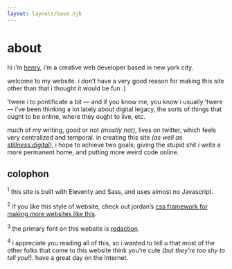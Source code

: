 ```yaml
---
layout: layouts/base.njk
---
```


<div class="about">

# about

hi i’m [henry](https://henry.codes), i’m a creative web developer based in new york city.

welcome to my website. i don’t have a very good reason for making this site other than that i thought it would be fun :)

’twere i to pontificate a bit — and if you know me, you know i usually ’twere — i’ve been thinking a lot lately about digital legacy, the sorts of things that ought to be online, where they ought to live, etc.

much of my writing, good or not _(mostly not)_, lives on twitter, which feels very centralized and temporal. in creating this site _(as well as [stillness.digital](https://stillness.digital))_, i hope to achieve two goals; giving the stupid shit i write a more permanent home, and putting more weird code online.

## colophon

<sup>1</sup> this site is built with Eleventy and Sass, and uses almost no Javascript.

<sup>2</sup> if you like this style of website, check out jordan’s [css framework for making more websites like this](https://jdan.github.io/98.css/).

<sup>3</sup> the primary font on this website is [redaction](https://www.redaction.us/).

<sup>4</sup> i appreciate you reading all of this, so i wanted to tell u that most of the other folks that come to this website think you’re cute _(but they’re too shy to tell you!)_. have a great day on the Internet.

</div>
